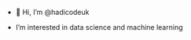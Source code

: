 - 👋 Hi, I’m @hadicodeuk

- I’m interested in data science and machine learning

<!---

- 🌱 I’m currently learning ...
- 💞️ I’m looking to collaborate on ...
- 📫 How to reach me ...
--->

<!---
hadicodeuk/hadicodeuk is a ✨ special ✨ repository because its `README.md` (this file) appears on your GitHub profile.
You can click the Preview link to take a look at your changes.
--->
